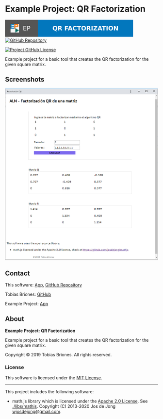 # Example Project: QR Factorization

[![EP](https://raw.githubusercontent.com/TobiasBriones/images/main/example-projects/example.math.linear-algebra.web.qr-factorization/ep-qr-factorization-badge.svg)](https://tobiasbriones.github.io/example-project/ep/qr-factorization)
[![GitHub Repository](https://raw.githubusercontent.com/TobiasBriones/general-images/main/example-projects/badges/ep-gh-repo-badge.svg)](https://github.com/TobiasBriones/example.math.linear-algebra.web.qr-factorization)

[![Project GitHub License](https://img.shields.io/github/license/TobiasBriones/example.math.linear-algebra.web.qr-factorization.svg?style=flat-square)](https://github.com/TobiasBriones/example.math.linear-algebra.web.qr-factorization/blob/main/LICENSE)

Example project for a basic tool that creates the QR factorization for the given square matrix.

## Screenshots

[![Screenshot 1](https://raw.githubusercontent.com/TobiasBriones/images/main/example-projects/example.math.linear-algebra.web.qr-factorization/screenshot-1.png)](https://github.com/TobiasBriones/images/tree/main/example-projects)

## Contact

This software: [App](https://tobiasbriones.github.io/example.math.linear-algebra.web.qr-factorization),
[GitHub Repository](https://github.com/TobiasBriones/example.math.linear-algebra.web.qr-factorization)

Tobias Briones: [GitHub](https://github.com/TobiasBriones)

Example Project: [App](https://tobiasbriones.github.io/example-project)

## About

**Example Project: QR Factorization**

Example project for a basic tool that creates the QR factorization for the given square matrix.

Copyright © 2019 Tobias Briones. All rights reserved.

### License

This software is licensed under the [MIT License](./LICENSE).

---

This project includes the following software:

- math.js library which is licensed under
  the [Apache 2.0 License](http://www.apache.org/licenses/LICENSE-2.0).
  See [./libs/mathjs](./libs/mathjs).
  Copyright (C) 2013-2020 Jos de Jong <wjosdejong@gmail.com>.
